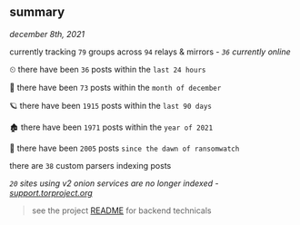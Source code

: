 
## summary
_december 8th, 2021_

currently tracking `79` groups across `94` relays & mirrors - _`36` currently online_

⏲ there have been `36` posts within the `last 24 hours`

🦈 there have been `73` posts within the `month of december`

🪐 there have been `1915` posts within the `last 90 days`

🏚 there have been `1971` posts within the `year of 2021`

🦕 there have been `2005` posts `since the dawn of ransomwatch`

there are `38` custom parsers indexing posts

_`20` sites using v2 onion services are no longer indexed - [support.torproject.org](https://support.torproject.org/onionservices/v2-deprecation/)_

> see the project [README](https://github.com/thetanz/ransomwatch#ransomwatch--) for backend technicals
